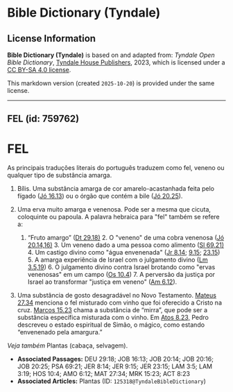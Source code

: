 # Bible Dictionary (Tyndale)

## License Information

**Bible Dictionary (Tyndale)** is based on and adapted from: _Tyndale Open Bible Dictionary_, [Tyndale House Publishers](https://tyndaleopenresources.com/), 2023, which is licensed under a [CC BY-SA 4.0 license](https://creativecommons.org/licenses/by-sa/4.0/legalcode.en).

This markdown version (created `2025-10-20`) is provided under the same license.



--------------------------------

## FEL (id: 759762)

FEL
===

As principais traduções literais do português traduzem como fel, veneno ou qualquer tipo de substância amarga.

1. Bílis. Uma substância amarga de cor amarelo\-acastanhada feita pelo fígado ([Jó 16\.13](https://ref.ly/Job16:13)) ou o órgão que contém a bile ([Jó 20\.25](https://ref.ly/Job20:25)).
2. Uma erva muito amarga e venenosa. Pode ser a mesma que cicuta, coloquinte ou papoula. A palavra hebraica para "fel" também se refere a:

    1. “Fruto amargo” ([Dt 29\.18\)](https://ref.ly/Deut29:18)
        2. O "veneno" de uma cobra venenosa ([Jó 20\.14,16\)](https://ref.ly/Job20:14,Job20:16)
        3. Um veneno dado a uma pessoa como alimento ([Sl 69\.21\)](https://ref.ly/Ps69:21)
        4. Um castigo divino como "água envenenada" ([Jr 8\.14](https://ref.ly/Jer8:14); [9\.15](https://ref.ly/Jer9:15); [23\.15](https://ref.ly/Jer23:15))
        5. A amarga experiência de Israel com o julgamento divino ([Lm 3\.5,19](https://ref.ly/Lam3:5,Lam3:19))
        6. O julgamento divino contra Israel brotando como "ervas venenosas" em um campo ([Os 10\.4](https://ref.ly/Hos10:4))
        7. A perversão da justiça por Israel ao transformar "justiça em veneno" ([Am 6\.12](https://ref.ly/Amos6:12)).
3. Uma substância de gosto desagradável no Novo Testamento. [Mateus 27\.34](https://ref.ly/Matt27:34) menciona o fel misturado com vinho que foi oferecido a Cristo na cruz. [Marcos 15\.23](https://ref.ly/Mark15:23) chama a substância de “mirra”, que pode ser a substância específica misturada com o vinho. Em [Atos 8\.23,](https://ref.ly/Acts8:23) Pedro descreveu o estado espiritual de Simão, o mágico, como estando “envenenado pela amargura.”

*Veja também* Plantas (cabaça, selvagem).

* **Associated Passages:** DEU 29:18; JOB 16:13; JOB 20:14; JOB 20:16; JOB 20:25; PSA 69:21; JER 8:14; JER 9:15; JER 23:15; LAM 3:5; LAM 3:19; HOS 10:4; AMO 6:12; MAT 27:34; MRK 15:23; ACT 8:23
* **Associated Articles:** Plantas (ID: `125318@TyndaleBibleDictionary`)

